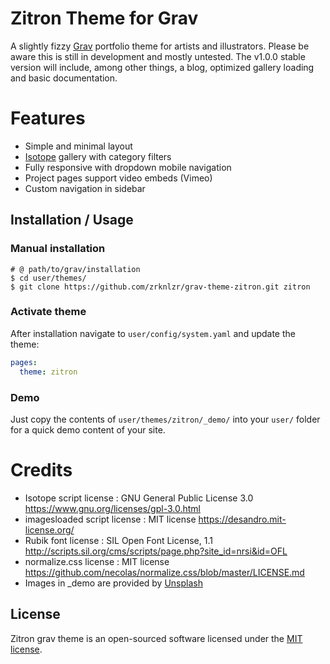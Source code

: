 # Zitron Theme for Grav

A slightly fizzy [Grav](http://getgrav.org) portfolio theme for artists and illustrators. Please be aware this is still in development and mostly untested. The v1.0.0 stable version will include, among other things, a blog, optimized gallery loading and basic documentation.

# Features

- Simple and minimal layout
- [Isotope](https://github.com/metafizzy/isotope) gallery with category filters
- Fully responsive with dropdown mobile navigation
- Project pages support video embeds (Vimeo)
- Custom navigation in sidebar

## Installation / Usage

### Manual installation

```shell
# @ path/to/grav/installation
$ cd user/themes/
$ git clone https://github.com/zrknlzr/grav-theme-zitron.git zitron
```

### Activate theme

After installation navigate to `user/config/system.yaml` and update the theme:

```yaml
pages:
  theme: zitron
```

### Demo

Just copy the contents of `user/themes/zitron/_demo/` into your `user/` folder for a quick demo content of your site.

# Credits

- Isotope script license : GNU General Public License 3.0 https://www.gnu.org/licenses/gpl-3.0.html
- imagesloaded script license : MIT license https://desandro.mit-license.org/
- Rubik font license : SIL Open Font License, 1.1 http://scripts.sil.org/cms/scripts/page.php?site_id=nrsi&id=OFL
- normalize.css license : MIT license https://github.com/necolas/normalize.css/blob/master/LICENSE.md
- Images in \_demo are provided by [Unsplash](https://unsplash.com/license)

## License

Zitron grav theme is an open-sourced software licensed under the [MIT license](http://opensource.org/licenses/MIT).
